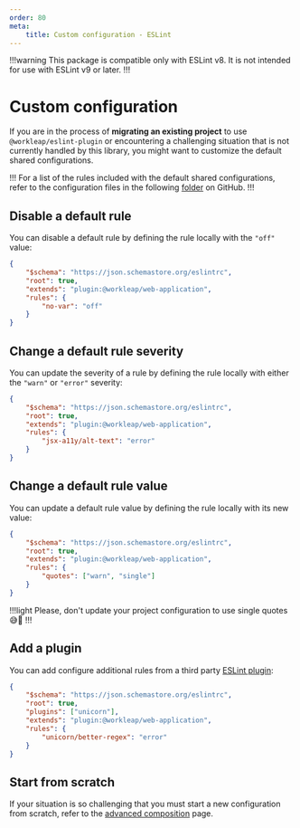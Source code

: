 ```yaml
---
order: 80
meta:
    title: Custom configuration - ESLint
---
```


!!!warning
This package is compatible only with ESLint v8. It is not intended for use with ESLint v9 or later.
!!!

# Custom configuration

If you are in the process of **migrating an existing project** to use `@workleap/eslint-plugin` or encountering a challenging situation that is not currently handled by this library, you might want to customize the default shared configurations.

!!!
For a list of the rules included with the default shared configurations, refer to the configuration files in the following [folder](https://github.com/workleap/wl-web-configs/tree/main/packages/eslint-plugin/lib/config) on GitHub.
!!!

## Disable a default rule

You can disable a default rule by defining the rule locally with the `"off"` value:

```json !#5-7 .eslintrc.json
{
    "$schema": "https://json.schemastore.org/eslintrc",
    "root": true,
    "extends": "plugin:@workleap/web-application",
    "rules": {
        "no-var": "off"
    }
}
```

## Change a default rule severity

You can update the severity of a rule by defining the rule locally with either the `"warn"` or `"error"` severity:

```json !#5-7 .eslintrc.json
{
    "$schema": "https://json.schemastore.org/eslintrc",
    "root": true,
    "extends": "plugin:@workleap/web-application",
    "rules": {
        "jsx-a11y/alt-text": "error"
    }
}
```

## Change a default rule value

You can update a default rule value by defining the rule locally with its new value:

```json !#5-7 .eslintrc.json
{
    "$schema": "https://json.schemastore.org/eslintrc",
    "root": true,
    "extends": "plugin:@workleap/web-application",
    "rules": {
        "quotes": ["warn", "single"]
    }
}
```

!!!light
Please, don't update your project configuration to use single quotes :sweat_smile::pray:
!!!

## Add a plugin

You can add configure additional rules from a third party [ESLint plugin](https://eslint.org/docs/latest/use/configure/plugins):

```json !#4,6-8 .eslintrc.json
{
    "$schema": "https://json.schemastore.org/eslintrc",
    "root": true,
    "plugins": ["unicorn"],
    "extends": "plugin:@workleap/web-application",
    "rules": {
        "unicorn/better-regex": "error"
    }
}
```

## Start from scratch

If your situation is so challenging that you must start a new configuration from scratch, refer to the [advanced composition](advanced-composition.md) page.
